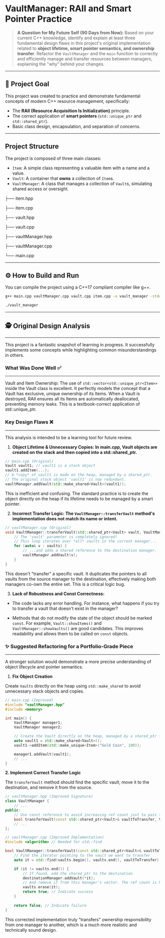 # VaultManager: RAII and Smart Pointer Practice

> **A Question for My Future Self (90 Days from Now):**
> Based on your current C++ knowledge, identify and explain at least three fundamental design flaws in this project's original implementation related to **object lifetime, smart pointer semantics, and ownership transfer**. Refactor the `VaultManager` and the `main` function to correctly and efficiently manage and transfer resources between managers, explaining the "why" behind your changes.

---

## 🎯 Project Goal

This project was created to practice and demonstrate fundamental concepts of modern C++ resource management, specifically:
* The **RAII (Resource Acquisition Is Initialization)** principle.
* The correct application of **smart pointers** (`std::unique_ptr` and `std::shared_ptr`).
* Basic class design, encapsulation, and separation of concerns.

---

## Project Structure

The project is composed of three main classes:
* `Item`: A simple class representing a valuable item with a name and a value.
* `Vault`: A container that **owns** a collection of `Item`s.
* `VaultManager`: A class that manages a collection of `Vault`s, simulating shared access or oversight.

├── item.hpp 

├── item.cpp 

├── vault.hpp 

├── vault.cpp 

├── vaultManager.hpp 

├── vaultManager.cpp 

└── main.cpp

---

## ⚙️ How to Build and Run

You can compile the project using a C++17 compliant compiler like g++.

```bash
g++ main.cpp vaultManager.cpp vault.cpp item.cpp -o vault_manager -std=c++17

./vault_manager
```

---
## 🕵️ Original Design Analysis
---
This project is a fantastic snapshot of learning in progress. It successfully implements some concepts while highlighting common misunderstandings in others.

### What Was Done Well ✅
---
Vault and Item Ownership: The use of `std::vector<std::unique_ptr<Item>>` inside the Vault class is excellent. It perfectly models the concept that a Vault has exclusive, unique ownership of its Items. When a Vault is destroyed, RAII ensures all its Items are automatically deallocated, preventing memory leaks. This is a textbook-correct application of std::unique_ptr.

### Key Design Flaws ❌
---
This analysis is intended to be a learning tool for future review.

1. **Object Lifetime & Unnecessary Copies: In main.cpp, Vault objects are created on the stack and then copied into a std::shared_ptr.**
```cpp
// main.cpp (Original)
Vault vault1; // vault1 is a stack object
vault1.addItem(...);
// A *copy* of vault1 is made on the heap, managed by a shared_ptr.
// The original stack object 'vault1' is now redundant.
vaultManager.addVault(std::make_shared<Vault>(vault1));
```
This is inefficient and confusing. The standard practice is to create the object directly on the heap if its lifetime needs to be managed by a smart pointer.

2. **Incorrect Transfer Logic: The `VaultManager::transferVault` method's implementation does not match its name or intent.**

```cpp
// vaultManager.cpp (Original)
void VaultManager::transferVault(std::shared_ptr<Vault> vault, VaultManager& vaultManager) {
    // The 'vault' parameter is completely ignored!
    // This loop iterates over *all* vaults in the current manager...
    for (auto& v : vaults) {
        // ...and adds a shared reference to the destination manager.
        vaultManager.addVault(v);
    }
}
```

This doesn't "transfer" a specific vault. It duplicates the pointers to all vaults from the source manager to the destination, effectively making both managers co-own the entire set. This is a critical logic bug.

3. **Lack of Robustness and Const Correctness:**

- The code lacks any error handling. For instance, what happens if you try to transfer a vault that doesn't exist in the manager?

- Methods that do not modify the state of the object should be marked `const`. For example, `Vault::showItems()` and `VaultManager::showVaults()` are good candidates. This improves readability and allows them to be called on `const` objects.

### ✨ Suggested Refactoring for a Portfolio-Grade Piece
---
A stronger solution would demonstrate a more precise understanding of object lifecycle and pointer semantics.

1. **Fix Object Creation**

Create `Vaults` directly on the heap using `std::make_shared` to avoid unnecessary stack objects and copies.

``` cpp
// main.cpp (Improved)
#include "vaultManager.hpp"
#include <memory>

int main() {
    VaultManager manager1;
    VaultManager manager2;

    // Create the Vault directly on the heap, managed by a shared_ptr from the start.
    auto vault1 = std::make_shared<Vault>();
    vault1->addItem(std::make_unique<Item>("Gold Coin", 100));

    manager1.addVault(vault1);
    // ...
}
```
**2. Implement Correct Transfer Logic**

The `transferVault` method should find the specific vault, move it to the destination, and remove it from the source.

```cpp
// vaultManager.hpp (Improved Signature)
class VaultManager {
    // ...
public:
    // Use const reference to avoid increasing ref count just to pass the argument
    bool transferVault(const std::shared_ptr<Vault>& vaultToTransfer, VaultManager& destinationManager);
    // ...
};

// vaultManager.cpp (Improved Implementation)
#include <algorithm> // Needed for std::find

bool VaultManager::transferVault(const std::shared_ptr<Vault>& vaultToTransfer, VaultManager& destinationManager) {
    // Find the iterator pointing to the vault we want to transfer
    auto it = std::find(vaults.begin(), vaults.end(), vaultToTransfer);

    if (it != vaults.end()) {
        // If found, add the shared_ptr to the destination
        destinationManager.addVault(*it);
        // And remove it from this manager's vector. The ref count is handled automatically.
        vaults.erase(it);
        return true; // Indicate success
    }
    
    return false; // Indicate failure
}
```

This corrected implementation truly "transfers" ownership responsibility from one manager to another, which is a much more realistic and technically sound design.